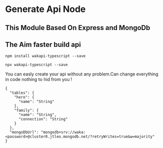 # Generate Api Node

## This Module Based On Express and MongoDb

## The Aim faster build api

`npm install wakapi-typescript --save`

`npx wakapi-typescript --save`

You can easly create your api without any problem.Can change everything in code nothing to hid from you !


```
{
  "tables": {
    "hero": {
      "name": "String"
    },
    "family": {
      "name": "String",
      "connection": "String"
    }
  },
  "mongoDbUrl": "mongodb+srv://waka:<password>@cluster0.jtleo.mongodb.net/?retryWrites=true&w=majority"
}
```


